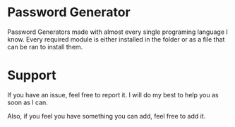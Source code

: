 # Password Generator
Password Generators made with almost every single programing language I know.
Every required module is either installed in the folder or as a file that can be ran to install them.

# Support
If you have an issue, feel free to report it. I will do my best to help you as soon as I can.

Also, if you feel you have something you can add, feel free to add it.
